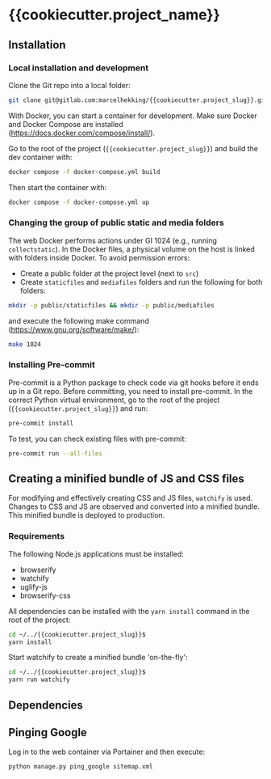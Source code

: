 # {{cookiecutter.project_name}}

## Installation

### Local installation and development

Clone the Git repo into a local folder:

```bash
git clone git@gitlab.com:marcelhekking/{{cookiecutter.project_slug}}.git
```

With Docker, you can start a container for development. Make sure Docker and Docker Compose are installed (<https://docs.docker.com/compose/install/>).

Go to the root of the project (`{{cookiecutter.project_slug}}`) and build the dev container with:

```bash
docker compose -f docker-compose.yml build
```

Then start the container with:

```bash
docker compose -f docker-compose.yml up
```

### Changing the group of public static and media folders

The web Docker performs actions under GI 1024 (e.g., running `collectstatic`). In the Docker files, a physical volume on the host is linked with folders inside Docker. To avoid permission errors:

- Create a public folder at the project level (next to `src`)
- Create `staticfiles` and `mediafiles` folders and run the following for both folders:

```bash
mkdir -p public/staticfiles && mkdir -p public/mediafiles
```

and execute the following make command (<https://www.gnu.org/software/make/>):

```bash
make 1024
```

### Installing Pre-commit

Pre-commit is a Python package to check code via git hooks before it ends up in a Git repo. Before committing, you need to install pre-commit. In the correct Python virtual environment, go to the root of the project (`{{cookiecutter.project_slug}}`) and run:

```bash
pre-commit install
```

To test, you can check existing files with pre-commit:

```bash
pre-commit run --all-files
```

## Creating a minified bundle of JS and CSS files

For modifying and effectively creating CSS and JS files, `watchify` is used. Changes to CSS and JS are observed and converted into a minified bundle. This minified bundle is deployed to production.

### Requirements

The following Node.js applications must be installed:

- browserify
- watchify
- uglify-js
- browserify-css

All dependencies can be installed with the `yarn install` command in the root of the project:

```bash
cd ~/../{{cookiecutter.project_slug}}$
yarn install
```

Start watchify to create a minified bundle 'on-the-fly':

```bash
cd ~/../{{cookiecutter.project_slug}}$
yarn run watchify
```

## Dependencies

## Pinging Google

Log in to the web container via Portainer and then execute:

```bash
python manage.py ping_google sitemap.xml
```
